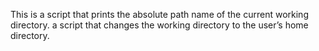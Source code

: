 This is a script that prints the absolute path name of the current working directory.
 a script that changes the working directory to the user’s home directory.
